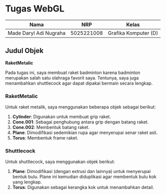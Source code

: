 # Tugas WebGL

| Nama                   | NRP        | Kelas                |
| ---------------------- | ---------- | -------------------- |
| Made Daryl Adi Nugraha | 5025221008 | Grafika Komputer (D) |

## Judul Objek

**RaketMetalic**

Pada tugas ini, saya membuat raket badminton karena badminton merupakan salah satu olahraga favorit saya. Tentunya, saya juga menambahkan shuttlecock agar dapat dipakai bermain secara lengkap.

### RaketMetalic
Untuk raket metalik, saya menggunakan beberapa objek sebagai berikut:

1. **Cylinder**: Digunakan untuk membuat grip raket.
2. **Cone.001**: Sebagai penghubung antara grip dengan batang raket.
3. **Cone.002**: Membentuk batang raket.
4. **Plane**: Dimodifikasi sedemikian rupa agar menyerupai senar raket asli.
5. **Torus**: Membentuk frame raket.

### Shuttlecock
Untuk shuttlecock, saya menggunakan objek berikut:

1. **Plane**: Dimodifikasi (dengan extrusi dan lainnya) untuk menyerupai bentuk bulu. Plane ini kemudian diduplikasi agar membentuk bulu kok yang lengkap.
2. **Torus**: Digunakan sebagai kerangka kok untuk menambahkan detail.

